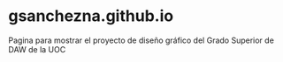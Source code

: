 # gsanchezna.github.io
Pagina para mostrar el proyecto de diseño gráfico del Grado Superior de DAW de la UOC
